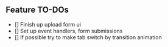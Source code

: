## Feature TO-DOs
- [] Finish up upload form ui
- [] Set up event handlers, form submissions
- [] If possible try to make tab switch by transition animation
